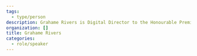 ```yaml
---
tags:
  - type/person
description: Grahame Rivers is Digital Director to the Honourable Premier Kathleen Wynne (and the most dapper man at Queen's Park).
organization: []
title: Grahame Rivers
categories:
  - role/speaker
---
```

